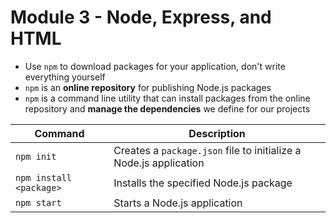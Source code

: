 # Module 3 - Node, Express, and HTML

* Use `npm` to download packages for your application, don't write everything yourself
* `npm` is an __online repository__ for publishing Node.js packages
* `npm` is a command line utility that can install packages from the online repository and **manage the dependencies** we define for our projects

| Command  |  Description |
| -------- | ------------ |
|`npm init`| Creates a `package.json` file to initialize a Node.js application|
|`npm install <package>`|Installs the specified Node.js package|
|`npm start`|Starts a Node.js application|

